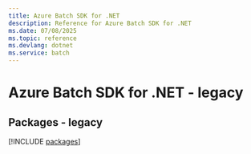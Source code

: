 ```yaml
---
title: Azure Batch SDK for .NET
description: Reference for Azure Batch SDK for .NET
ms.date: 07/08/2025
ms.topic: reference
ms.devlang: dotnet
ms.service: batch
---
```

# Azure Batch SDK for .NET - legacy
## Packages - legacy
[!INCLUDE [packages](batch-index.md)]